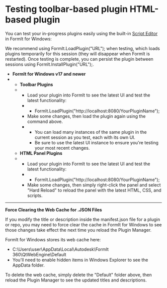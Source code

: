# Testing toolbar-based plugin HTML-based plugin

You can test your in-progress plugins easily using the built-in [Script Editor](https://formit3d.github.io/FormItExamplePlugins/docs/HowToBuild.html#SettingUpFormIt) in FormIt for Windows:

We recommend using FormIt.LoadPlugin("URL"); when testing, which loads plugins temporarily for this session (they will disappear when FormIt is restarted). Once testing is complete, you can persist the plugin between sessions using FormIt.InstallPlugin("URL");.

* **FormIt for Windows v17 and newer**
*
  * **Toolbar Plugins**
  *
    * Load your plugin into FormIt to see the latest UI and test the latest functionality:
    *
      * FormIt.LoadPlugin("http://localhost:8080/YourPluginName");
    * Make some changes, then load the plugin again using the command above.
    *
      * You can load many instances of the same plugin in the current session as you test, each with its own UI.
      * Be sure to use the latest UI instance to ensure you're testing your most recent changes.
  * **HTML Panel Plugins**
  *
    * Load your plugin into FormIt to see the latest UI and test the latest functionality:
    *
      * FormIt.LoadPlugin("http://localhost:8080/YourPluginName");
    * Make some changes, then simply right-click the panel and select "Hard Reload" to reload the panel with the latest HTML, CSS, and scripts.

****

**Force Clearing the Web Cache for .JSON Files**

If you modify the title or description inside the manifest.json file for a plugin or repo, you may need to force clear the cache in FormIt for Windows to see those changes take effect the next time you reload the Plugin Manager.

FormIt for Windows stores its web cache here:

* C:\Users\user\AppData\Local\Autodesk\FormIt 360\QtWebEngine\Default
* You'll need to enable hidden items in Windows Explorer to see the AppData folder.

To delete the web cache, simply delete the "Default" folder above, then reload the Plugin Manager to see the updated titles and descriptions.
